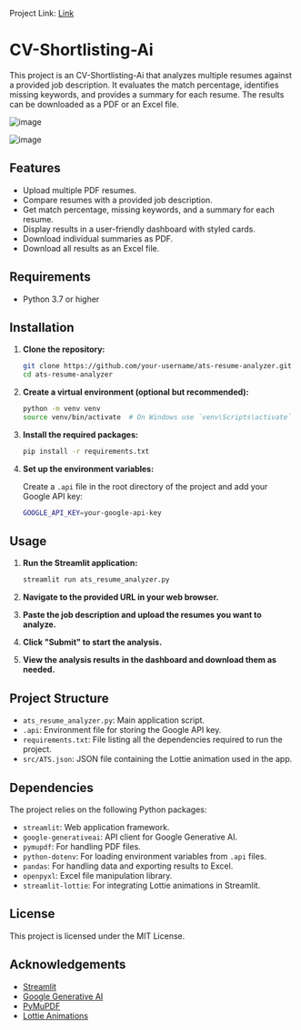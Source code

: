 Project Link: [Link]([https://streamlit.io/](https://github.com/SurajSanap/CV-Shortlisting-Ai))

# CV-Shortlisting-Ai

This project is an CV-Shortlisting-Ai that analyzes multiple resumes against a provided job description. It evaluates the match percentage, identifies missing keywords, and provides a summary for each resume. The results can be downloaded as a PDF or an Excel file.

![image](https://github.com/user-attachments/assets/6733d5f1-aa96-49da-992f-60108b53d9f9)

![image](https://github.com/user-attachments/assets/d36e0282-1dee-4868-baa9-beafd5ed22a2)

## Features

- Upload multiple PDF resumes.
- Compare resumes with a provided job description.
- Get match percentage, missing keywords, and a summary for each resume.
- Display results in a user-friendly dashboard with styled cards.
- Download individual summaries as PDF.
- Download all results as an Excel file.

## Requirements

- Python 3.7 or higher

## Installation

1. **Clone the repository:**

    ```bash
    git clone https://github.com/your-username/ats-resume-analyzer.git
    cd ats-resume-analyzer
    ```

2. **Create a virtual environment (optional but recommended):**

    ```bash
    python -m venv venv
    source venv/bin/activate  # On Windows use `venv\Scripts\activate`
    ```

3. **Install the required packages:**

    ```bash
    pip install -r requirements.txt
    ```

4. **Set up the environment variables:**

    Create a `.api` file in the root directory of the project and add your Google API key:

    ```bash
    GOOGLE_API_KEY=your-google-api-key
    ```

## Usage

1. **Run the Streamlit application:**

    ```bash
    streamlit run ats_resume_analyzer.py
    ```

2. **Navigate to the provided URL in your web browser.**

3. **Paste the job description and upload the resumes you want to analyze.**

4. **Click "Submit" to start the analysis.**

5. **View the analysis results in the dashboard and download them as needed.**

## Project Structure

- `ats_resume_analyzer.py`: Main application script.
- `.api`: Environment file for storing the Google API key.
- `requirements.txt`: File listing all the dependencies required to run the project.
- `src/ATS.json`: JSON file containing the Lottie animation used in the app.

## Dependencies

The project relies on the following Python packages:

- `streamlit`: Web application framework.
- `google-generativeai`: API client for Google Generative AI.
- `pymupdf`: For handling PDF files.
- `python-dotenv`: For loading environment variables from `.api` files.
- `pandas`: For handling data and exporting results to Excel.
- `openpyxl`: Excel file manipulation library.
- `streamlit-lottie`: For integrating Lottie animations in Streamlit.

## License

This project is licensed under the MIT License.

## Acknowledgements

- [Streamlit](https://streamlit.io/)
- [Google Generative AI](https://ai.google/)
- [PyMuPDF](https://pymupdf.readthedocs.io/)
- [Lottie Animations](https://lottiefiles.com/)



